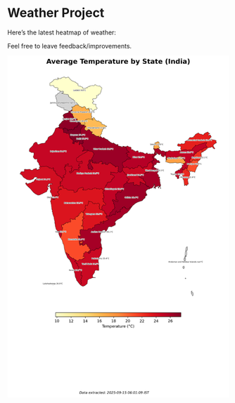 # Weather Project

Here’s the latest heatmap of weather:

Feel free to leave feedback/improvements.

![India Heatmap](docs/assets/india_heatmap.png?v=C75E4F)
